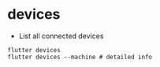 # devices

- List all connected devices

```shell
flutter devices
flutter devices --machine # detailed info
```
